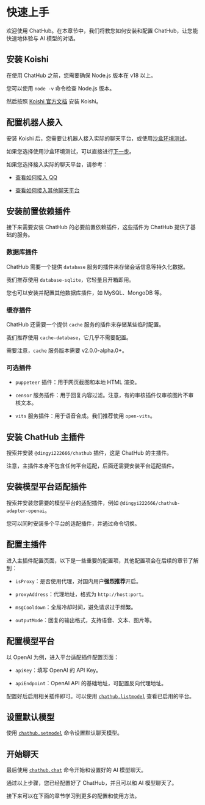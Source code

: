 # 快速上手

欢迎使用 ChatHub。在本章节中，我们将教您如何安装和配置 ChatHub，让您能快速地体验与 AI 模型的对话。

## 安装 Koishi

在使用 ChatHub 之前，您需要确保 Node.js 版本在 v18 以上。

您可以使用 `node -v` 命令检查 Node.js 版本。

然后按照 [Koishi 官方文档](https://koishi.chat/zh-CN/) 安装 Koishi。

## 配置机器人接入

安装 Koishi 后，您需要让机器人接入实际的聊天平台，或使用[沙盒环境测试](https://koishi.chat/zh-CN/manual/console/sandbox.html)。

如果您选择使用沙盒环境测试，可以直接进行[下一步](/guide/getting-started.html#安装前置依赖插件)。

如果您选择接入实际的聊天平台，请参考：

- [查看如何接入 QQ](https://forum.koishi.xyz/t/topic/2502/1) 

- [查看如何接入其他聊天平台](https://koishi.chat/zh-CN/manual/console/adapter.html) 

## 安装前置依赖插件

接下来需要安装 ChatHub 的必要前置依赖插件，这些插件为 ChatHub 提供了基础的服务。

### 数据库插件

ChatHub 需要一个提供 `database` 服务的插件来存储会话信息等持久化数据。

我们推荐使用 `database-sqlite`，它轻量且开箱即用。

您也可以安装并配置其他数据库插件，如 MySQL、MongoDB 等。

### 缓存插件

ChatHub 还需要一个提供 `cache` 服务的插件来存储某些临时配置。

我们推荐使用 `cache-database`，它几乎不需要配置。

需要注意，`cache` 服务版本需要 v2.0.0-alpha.0+。

### 可选插件

- `puppeteer` 插件：用于网页截图和本地 HTML 渲染。

- `censor` 服务插件：用于回复内容过滤。注意，有的审核插件仅审核图片不审核文本。

- `vits` 服务插件：用于语音合成。我们推荐使用 `open-vits`。

## 安装 ChatHub 主插件

搜索并安装 `@dingyi222666/chathub` 插件，这是 ChatHub 的主插件。

注意，主插件本身不包含任何平台适配，后面还需要安装平台适配插件。

## 安装模型平台适配插件

搜索并安装您需要的模型平台的适配插件，例如 `@dingyi222666/chathub-adapter-openai`。

您可以同时安装多个平台的适配插件，并通过命令切换。

## 配置主插件

进入主插件配置页面，以下是一些重要的配置项，其他配置项会在后续的章节了解到：

- `isProxy`：是否使用代理，对国内用户**强烈推荐**开启。

- `proxyAddress`：代理地址，格式为 `http://host:port`。

- `msgCooldown`：全局冷却时间，避免请求过于频繁。

- `outputMode`：回复的输出格式，支持语音、文本、图片等。

## 配置模型平台

以 OpenAI 为例，进入平台适配插件配置页面：

- `apiKey`：填写 OpenAI 的 API Key。

- `apiEndpoint`：OpenAI API 的基础地址，可配置反向代理地址。

配置好后启用相关插件即可。可以使用 [`chathub.listmodel`](http://localhost:5173/guide/useful-commands.html#chathub-listmodel) 查看已启用的平台。

## 设置默认模型

使用 [`chathub.setmodel`](http://localhost:5173/guide/useful-commands.html#chathub-setmodel) 命令设置默认聊天模型。

## 开始聊天

最后使用 [`chathub.chat`](http://localhost:5173/guide/useful-commands.html#chathub-chat) 命令开始和设置好的 AI 模型聊天。

通过以上步骤，您已经配置好了 ChatHub，并且可以和 AI 模型聊天了。

接下来可以在下面的章节学习到更多的配置和使用方法。
